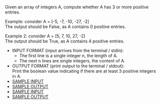 Given an array of integers A, compute whether A has 3 or more positive entries.<br>

Example: consider A = [-5, -7, -10, -27, -2] <br>
The output should be False, as A contains 0 positive entries.<br>

Example 2: consider A = [5, 7, 10, 27, -2]<br>
The output should be True, as A contains 4 positive entries.

<ul>
<li>INPUT FORMAT (input arrives from the terminal / stdin):<br>
  <ul>
    <li> The first line is a single integer n, the length of A.
    <li> The next n lines are single integers, the content of A.
  </ul>
<li>OUTPUT FORMAT (print output to the terminal / stdout):<br>
Print the boolean value indicating if there are at least 3 positive integers in A.
<li><a href='input.txt'>SAMPLE INPUT</a>
<li><a href='output.txt'>SAMPLE OUTPUT</a>
<li><a href='input2.txt'>SAMPLE INPUT</a>
<li><a href='output2.txt'>SAMPLE OUTPUT</a>
</ul>
